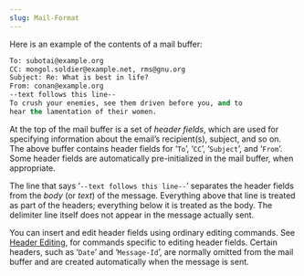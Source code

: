 ```yaml
---
slug: Mail-Format
---
```


Here is an example of the contents of a mail buffer:

```lisp
To: subotai@example.org
CC: mongol.soldier@example.net, rms@gnu.org
Subject: Re: What is best in life?
From: conan@example.org
--text follows this line--
To crush your enemies, see them driven before you, and to
hear the lamentation of their women.
```

At the top of the mail buffer is a set of *header fields*, which are used for specifying information about the email’s recipient(s), subject, and so on. The above buffer contains header fields for ‘`To`’, ‘`CC`’, ‘`Subject`’, and ‘`From`’. Some header fields are automatically pre-initialized in the mail buffer, when appropriate.

The line that says ‘`--text follows this line--`’ separates the header fields from the *body* (or *text*) of the message. Everything above that line is treated as part of the headers; everything below it is treated as the body. The delimiter line itself does not appear in the message actually sent.

You can insert and edit header fields using ordinary editing commands. See [Header Editing](Header-Editing), for commands specific to editing header fields. Certain headers, such as ‘`Date`’ and ‘`Message-Id`’, are normally omitted from the mail buffer and are created automatically when the message is sent.
